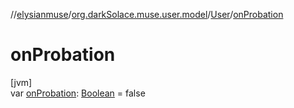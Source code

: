 //[elysianmuse](../../../index.md)/[org.darkSolace.muse.user.model](../index.md)/[User](index.md)/[onProbation](on-probation.md)

# onProbation

[jvm]\
var [onProbation](on-probation.md): [Boolean](https://kotlinlang.org/api/latest/jvm/stdlib/kotlin/-boolean/index.html) = false
